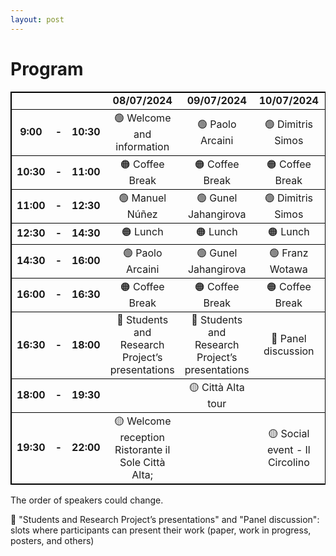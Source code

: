 ```yaml
---
layout: post
---
```


# Program

<table style=" border: 1px solid black;
  border-collapse: collapse;">
    <tr style=" border: 1px solid black;
  border-collapse: collapse; border-right:1px solid black;">
        <td></td>
        <td></td>
        <td></td>
        <td style="text-align:center;vertical-align:center;"> <b>08/07/2024</b></td>
        <td style="text-align:center;vertical-align:center;"><b>09/07/2024</b></td>
        <td style="text-align:center;vertical-align:center;"><b>10/07/2024</b></td>
        <td style="text-align:center;vertical-align:center;"><b>11/07/2024</b></td>
        <td style="text-align:center;vertical-align:center;"><b>12/07/2024</b></td>
    </tr>
    <tr style=" border: 1px solid black;
  border-collapse: collapse; text-align:center;vertical-align:center;">
        <td><b>9:00</b></td>
        <td><b> - </b></td>
        <td><b>10:30</b></td>
        <td> 🟢 Welcome and information</td>
        <td> 🟢 Paolo Arcaini</td>
        <td> 🟢 Dimitris Simos</td>
        <td> 🟢 Franz Wotawa</td>
        <td> 🟢 Shaukat Ali</td>
    </tr>
    <tr style=" border: 1px solid black;
  border-collapse: collapse; text-align:center;vertical-align:center;">
        <td><b>10:30</b></td>
        <td><b> - </b></td>
        <td><b>11:00</b></td>
        <td>🟠 Coffee Break</td>
        <td>🟠 Coffee Break</td>
        <td>🟠 Coffee Break</td>
        <td>🟠 Coffee Break</td>
        <td>🟠 Coffee Break</td>
    </tr>
    <tr style=" border: 1px solid black;
  border-collapse: collapse; text-align:center;vertical-align:center;">
        <td><b>11:00</b></td>
        <td><b> - </b></td>
        <td><b>12:30</b></td>
        <td> 🟢 Manuel Núñez </td>
        <td> 🟢 Gunel Jahangirova</td>
        <td> 🟢 Dimitris Simos</td>
        <td> 🟢 Natalia Kushik</td>
        <td> 🟢 Shaukat Ali</td>
    </tr>
    <tr style=" border: 1px solid black;
  border-collapse: collapse; text-align:center;vertical-align:center;">
        <td><b>12:30</b></td>
        <td><b> - </b></td>
        <td><b>14:30</b></td>
        <td>🟠 Lunch</td>
        <td>🟠 Lunch</td>
        <td>🟠 Lunch</td>
        <td>🟠 Lunch</td>
        <td>🟠 Lunch</td>
    </tr>
    <tr style=" border: 1px solid black;
  border-collapse: collapse; text-align:center;vertical-align:center;">
        <td><b>14:30</b></td>
        <td><b> - </b></td>
        <td><b>16:00</b></td>
        <td> 🟢 Paolo Arcaini</td>
        <td> 🟢 Gunel Jahangirova</td>
        <td> 🟢 Franz Wotawa</td>
        <td> 🟢 Nina Yevtushenko</td>
        <td> 🔵 Panel discussion</td>
    </tr>
    <tr style=" border: 1px solid black;
  border-collapse: collapse; text-align:center;vertical-align:center;">
        <td><b>16:00</b></td>
        <td><b> - </b></td>
        <td><b>16:30</b></td>
        <td>🟠 Coffee Break</td>
        <td>🟠 Coffee Break</td>
        <td>🟠 Coffee Break</td>
        <td>🟠 Coffee Break</td>
        <td>🟠 Coffee Break</td>
    </tr>
    <tr style=" border: 1px solid black;
  border-collapse: collapse; text-align:center;vertical-align:center;">
        <td><b>16:30</b></td>
        <td><b> - </b></td>
        <td><b>18:00</b></td>
        <td>🔵 Students and Research Project’s presentations</td>
        <td>🔵 Students and Research Project’s presentations</td>
        <td>🔵 Panel discussion</td>
        <td>🔵 Students and Research Project’s presentations</td>
        <td></td>
    </tr>
    <tr style=" border: 1px solid black;
  border-collapse: collapse; text-align:center;vertical-align:center;">
        <td><b>18:00</b></td>
        <td><b> - </b></td>
        <td><b>19:30</b></td>
        <td></td>
        <td>🟡 Città Alta tour</td>
        <td></td>
        <td></td>
        <td></td>
    </tr>
    <tr style=" border: 1px solid black;
  border-collapse: collapse; text-align:center;vertical-align:center;">
        <td><b>19:30</b></td>
        <td><b> - </b></td>
        <td><b>22:00</b></td>
        <td>🟡 Welcome reception Ristorante il Sole Città Alta;</td>
        <td></td>
        <td>🟡 Social event - Il Circolino</td>
        <td>🟡 Light dinner - Braseria On The Road</td>
        <td></td>
    </tr>
</table>


The order of speakers could change.

🔵 "Students and Research Project’s presentations" and "Panel discussion": slots where participants can present their work (paper, work in progress, posters, and others)



